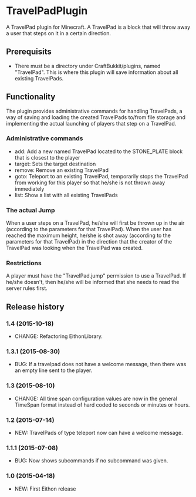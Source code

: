 # TravelPadPlugin

A TravelPad plugin for Minecraft.
A TravelPad is a block that will throw away a user that steps on it in a certain direction.

## Prerequisits

* There must be a directory under CraftBukkit/plugins, named "TravelPad". This is where this plugin will save information about all existing TravelPads.

## Functionality

The plugin provides administrative commands for handling TravelPads, a way of saving and loading the created TravelPads to/from file storage and implementing the actual launching of players that step on a TravelPad.

### Administrative commands

* add: Add a new named TravelPad located to the STONE_PLATE block that is closest to the player
* target: Sets the target destination
* remove: Remove an existing TravelPad
* goto: Teleport to an existing TravelPad, temporarily stops the TravelPad from working for this player so that he/she is not thrown away immediately
* list: Show a list with all existing TravelPads

### The actual Jump

When a user steps on a TravelPad, he/she will first be thrown up in the air (according to the parameters for that TravelPad). When the user has reached the maximum height, he/she is shot away (according to the parameters for that TravelPad) in the direction that the creator of the TravelPad was looking when the TravelPad was created.

### Restrictions

A player must have the "TravelPad.jump" permission to use a TravelPad. If he/she doesn't, then he/she will be informed that she needs to read the server rules first.

## Release history

### 1.4 (2015-10-18)

* CHANGE: Refactoring EithonLibrary.

### 1.3.1 (2015-08-30)

* BUG: If a travelpad does not have a welcome message, then there was an empty line sent to the player.

### 1.3 (2015-08-10)

* CHANGE: All time span configuration values are now in the general TimeSpan format instead of hard coded to seconds or minutes or hours.

### 1.2 (2015-07-14)

* NEW: TravelPads of type teleport now can have a welcome message.

### 1.1.1 (2015-07-08)

* BUG: Now shows subcommands if no subcommand was given.

### 1.0 (2015-04-18)

* NEW: First Eithon release
